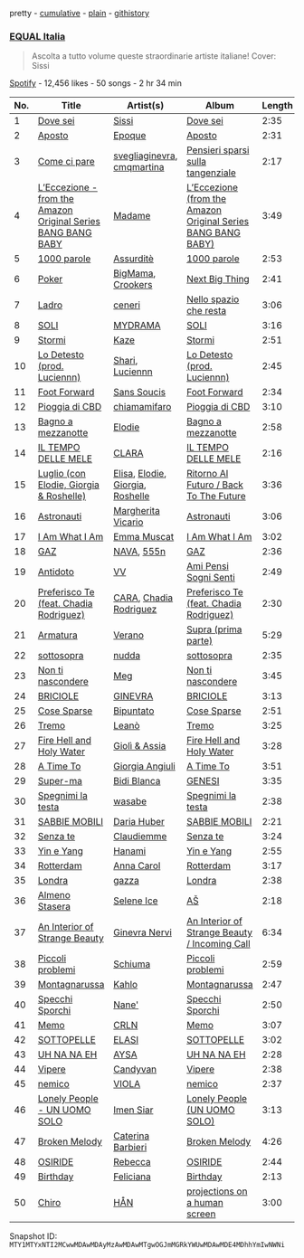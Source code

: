 pretty - [cumulative](/playlists/cumulative/37i9dQZF1DWUHxBb0SYtLj.md) - [plain](/playlists/plain/37i9dQZF1DWUHxBb0SYtLj) - [githistory](https://github.githistory.xyz/mackorone/spotify-playlist-archive/blob/main/playlists/plain/37i9dQZF1DWUHxBb0SYtLj)

### [EQUAL Italia](https://open.spotify.com/playlist/37i9dQZF1DWUHxBb0SYtLj)

> Ascolta a tutto volume queste straordinarie artiste italiane! Cover: Sissi

[Spotify](https://open.spotify.com/user/spotify) - 12,456 likes - 50 songs - 2 hr 34 min

| No. | Title | Artist(s) | Album | Length |
|---|---|---|---|---|
| 1 | [Dove sei](https://open.spotify.com/track/0Czudqo4LIAy2AfZ4uK6a0) | [Sissi](https://open.spotify.com/artist/6P7jNZ4DCs766yu5td601i) | [Dove sei](https://open.spotify.com/album/2HmKrbe6XvrJcIqBQQQvB3) | 2:35 |
| 2 | [Aposto](https://open.spotify.com/track/3KA9IQQuAumlMXg0GxWdKg) | [Epoque](https://open.spotify.com/artist/5xNhapdkr2QQJoAkK9h67k) | [Aposto](https://open.spotify.com/album/1hHnzj2rQ4boFeXBLROIXO) | 2:31 |
| 3 | [Come ci pare](https://open.spotify.com/track/4iOXNfPYMtMRxuAZXMyq2H) | [svegliaginevra](https://open.spotify.com/artist/0mNU2jWtQEYmhBjWtWTBBS), [cmqmartina](https://open.spotify.com/artist/3t7NdpIbIprOtDChVJ94DP) | [Pensieri sparsi sulla tangenziale](https://open.spotify.com/album/1WjXfQ9FrmTC9CBAqFA7ZJ) | 2:17 |
| 4 | [L’Eccezione \- from the Amazon Original Series BANG BANG BABY](https://open.spotify.com/track/2MyEwJpLReYHq7b8P2ABtk) | [Madame](https://open.spotify.com/artist/1vgQksyJ0IVz8y9XerEOy3) | [L’Eccezione \(from the Amazon Original Series BANG BANG BABY\)](https://open.spotify.com/album/5dO9NfA6d8iRST4CR1JUk8) | 3:49 |
| 5 | [1000 parole](https://open.spotify.com/track/1bAji4naWMG4mTmW2riID1) | [Assurditè](https://open.spotify.com/artist/2vDluwryVXelZfng6DxjnC) | [1000 parole](https://open.spotify.com/album/2IGaEPjxEIoRWrIkUnIqQE) | 2:53 |
| 6 | [Poker](https://open.spotify.com/track/6wHgwzvhFNFT01ecGXNGrI) | [BigMama](https://open.spotify.com/artist/5A0upF7YOXwWW0R5EuahcF), [Crookers](https://open.spotify.com/artist/3o1cwVQfiDWafhYA02k13C) | [Next Big Thing](https://open.spotify.com/album/0TeCxhwt1zggy58jurdvMA) | 2:41 |
| 7 | [Ladro](https://open.spotify.com/track/2K6lcl1cqM1U1WvwTjb1Y3) | [ceneri](https://open.spotify.com/artist/1RpjdVVigmI1T1UW8gxXJz) | [Nello spazio che resta](https://open.spotify.com/album/746EqxjUBO8HOB8ckvLDMU) | 3:06 |
| 8 | [SOLI](https://open.spotify.com/track/1EvrxDq7HUAmiFhd1yidkp) | [MYDRAMA](https://open.spotify.com/artist/1KOgFRA1rFkDAbS8tWYBxH) | [SOLI](https://open.spotify.com/album/2rPs3TxLUDrU8PVXnmrIEO) | 3:16 |
| 9 | [Stormi](https://open.spotify.com/track/0PUo4n2UQlevX5nFfxSAgU) | [Kaze](https://open.spotify.com/artist/7whJIhjyiftRQjoAKJVNjU) | [Stormi](https://open.spotify.com/album/6lMCnq8ZNV1BNE4fAtNGpd) | 2:51 |
| 10 | [Lo Detesto \(prod\. Luciennn\)](https://open.spotify.com/track/7u7KKLYi2gwothO0sYeuzU) | [Shari](https://open.spotify.com/artist/3X9nkz31tAOM25rdtzfi60), [Luciennn](https://open.spotify.com/artist/6qHbYx76y5bQSbBMUYhhuP) | [Lo Detesto \(prod\. Luciennn\)](https://open.spotify.com/album/0knq0H1FZRpD7uYfVoZbW5) | 2:45 |
| 11 | [Foot Forward](https://open.spotify.com/track/3Dm9mSyalSfqHdUPX5TLyR) | [Sans Soucis](https://open.spotify.com/artist/4vXFvvWirlvTwcl184KfDc) | [Foot Forward](https://open.spotify.com/album/6e3Yr0Yj7NM3ejYig0CyMK) | 2:34 |
| 12 | [Pioggia di CBD](https://open.spotify.com/track/5eL7azGDSAndUemSxGm79B) | [chiamamifaro](https://open.spotify.com/artist/7IkCnJuIFuZyvZb60a5DEe) | [Pioggia di CBD](https://open.spotify.com/album/4UcG471p9uZwNJUGLRG4Ib) | 3:10 |
| 13 | [Bagno a mezzanotte](https://open.spotify.com/track/5KkcthkQDnlhQN0WhO8DsM) | [Elodie](https://open.spotify.com/artist/7GgpsUpkj3olseoaTY7TEY) | [Bagno a mezzanotte](https://open.spotify.com/album/4ZwF0hAe8HY68XrjnzQVAd) | 2:58 |
| 14 | [IL TEMPO DELLE MELE](https://open.spotify.com/track/0fyXzFs8JwlCQeg5SKIksT) | [CLARA](https://open.spotify.com/artist/6FPxOArEPVZUDv925qq8IQ) | [IL TEMPO DELLE MELE](https://open.spotify.com/album/53LDnyr7TtRNLu6dMIEN8w) | 2:16 |
| 15 | [Luglio \(con Elodie, Giorgia & Roshelle\)](https://open.spotify.com/track/0iHwRjjR4X7DYH8wDgrIDp) | [Elisa](https://open.spotify.com/artist/2ARH58Hit3yC6ziGdhma23), [Elodie](https://open.spotify.com/artist/7GgpsUpkj3olseoaTY7TEY), [Giorgia](https://open.spotify.com/artist/0gm1lHoOXAdy5OB4AwFYRr), [Roshelle](https://open.spotify.com/artist/05OYdU3diEpNYjaAHNaZTt) | [Ritorno Al Futuro / Back To The Future](https://open.spotify.com/album/6H5SKANQcashhGmjQ3to7O) | 3:36 |
| 16 | [Astronauti](https://open.spotify.com/track/4UmgAlxgHZbIdaVwXhob9H) | [Margherita Vicario](https://open.spotify.com/artist/2UUqj8yIpJGSjEJgkL4IIY) | [Astronauti](https://open.spotify.com/album/0py74UZ2RasKvcYjj3aZDf) | 3:06 |
| 17 | [I Am What I Am](https://open.spotify.com/track/1FtqYazfNvsqR4CQvzrrD3) | [Emma Muscat](https://open.spotify.com/artist/112CaF6ayJD0CIe64FjhhX) | [I Am What I Am](https://open.spotify.com/album/2IXU4jYEgRFMJiOsdLM2Pw) | 3:02 |
| 18 | [GAZ](https://open.spotify.com/track/6MQJoE9MJsn7FDfFdEsnxE) | [NAVA](https://open.spotify.com/artist/07fJSFMHRMV8YKbiwpE67R), [555n](https://open.spotify.com/artist/0HfDIpzoboxafGQuZ0WFCQ) | [GAZ](https://open.spotify.com/album/3wpRnssztEjqZsa8mSbNxL) | 2:36 |
| 19 | [Antidoto](https://open.spotify.com/track/4TFSHTfr2asILE2sTn1icB) | [VV](https://open.spotify.com/artist/3Lx3LW1eYrkig48NsWAPdh) | [Ami Pensi Sogni Senti](https://open.spotify.com/album/3QlyylHME7cX5N8BEBSPrb) | 2:49 |
| 20 | [Preferisco Te \(feat\. Chadia Rodriguez\)](https://open.spotify.com/track/46NSaIJu3KxoCDpymbtd6K) | [CARA](https://open.spotify.com/artist/5zB3Q6zAf7VWq0cfiHgzqf), [Chadia Rodriguez](https://open.spotify.com/artist/4nXNT34X5GQ8yTBttXtbY6) | [Preferisco Te \(feat\. Chadia Rodriguez\)](https://open.spotify.com/album/7DSGw9ateDljVjdh2MRdOf) | 2:30 |
| 21 | [Armatura](https://open.spotify.com/track/5o727apbXnlO00hSzqOZ7U) | [Verano](https://open.spotify.com/artist/36Dv8rurwsJU0mpf9fpoUc) | [Supra \(prima parte\)](https://open.spotify.com/album/3qrRltXaqXwzfDp825oYNW) | 5:29 |
| 22 | [sottosopra](https://open.spotify.com/track/3XLlNaKrCllDtrQaFLb0dG) | [nudda](https://open.spotify.com/artist/6geWiO0uvyWGwAGZg2fHo2) | [sottosopra](https://open.spotify.com/album/6moVQ2cDgTKftRE7o4uzXM) | 2:35 |
| 23 | [Non ti nascondere](https://open.spotify.com/track/3zeJwrTczX12IX4Ix0ZgmF) | [Meg](https://open.spotify.com/artist/3Rj4K75L3kVCxrJZTZNx6G) | [Non ti nascondere](https://open.spotify.com/album/4nLwLp4Vfnj9IQKZsWyPb4) | 3:45 |
| 24 | [BRICIOLE](https://open.spotify.com/track/3PWN63XzMAHwUc8lUY5NOY) | [GINEVRA](https://open.spotify.com/artist/7tzZSvedYboTHuyJgkaG0U) | [BRICIOLE](https://open.spotify.com/album/716c5RRJWHHGJuQgux3J4y) | 3:13 |
| 25 | [Cose Sparse](https://open.spotify.com/track/1FuzaMVzzhWV84gMysb77L) | [Bipuntato](https://open.spotify.com/artist/5NlrJ3pca2bOCx0PTfVqH2) | [Cose Sparse](https://open.spotify.com/album/4iDQ1xeV4PKwHrYAUcygi7) | 2:51 |
| 26 | [Tremo](https://open.spotify.com/track/06cpgjxgSb5gcSTY90xKX3) | [Leanò](https://open.spotify.com/artist/0pb0sehd5pPALyoCt8B4MV) | [Tremo](https://open.spotify.com/album/49b7CFidzwmjE7rJ8jfoL8) | 3:25 |
| 27 | [Fire Hell and Holy Water](https://open.spotify.com/track/4SYimShElVVtc8kJugUqRk) | [Giolì & Assia](https://open.spotify.com/artist/6mM9a86Nrw0y7f9MaJGbpU) | [Fire Hell and Holy Water](https://open.spotify.com/album/0ACpKT6fUe797PKXB0ywbe) | 3:28 |
| 28 | [A Time To](https://open.spotify.com/track/4UiwDnk0riQvDpoNJFAfME) | [Giorgia Angiuli](https://open.spotify.com/artist/4iHnLagnnmgiIwMSm1wuTq) | [A Time To](https://open.spotify.com/album/3BQgR0hDgi4uPaQ31siV83) | 3:51 |
| 29 | [Super\-ma](https://open.spotify.com/track/4FQLNxhvm01EHWbz91JGu8) | [Bidi Blanca](https://open.spotify.com/artist/22sXLj1jMFiKtpValJKQ4Y) | [GENESI](https://open.spotify.com/album/56X9IjteFWhd17bAUkzxYw) | 3:35 |
| 30 | [Spegnimi la testa](https://open.spotify.com/track/51sAwYXYDW3fmzdsu0dUyl) | [wasabe](https://open.spotify.com/artist/56oiVP4dy1fljmoOf79K4s) | [Spegnimi la testa](https://open.spotify.com/album/4bv18316p9lbhYaajMowM8) | 2:38 |
| 31 | [SABBIE MOBILI](https://open.spotify.com/track/6SOtdbnV35PwIVLpFhMfnu) | [Daria Huber](https://open.spotify.com/artist/0K0IoIF0ARUBsCeRrIs6iw) | [SABBIE MOBILI](https://open.spotify.com/album/17d7difDoVQ3pjgbURerM0) | 2:21 |
| 32 | [Senza te](https://open.spotify.com/track/0xaEoFkggmekGfQaTwuwk0) | [Claudiemme](https://open.spotify.com/artist/0rsPkjYrNx37GnqkIOeMPW) | [Senza te](https://open.spotify.com/album/3sRLsdqgQ2ewYQxlPI48nu) | 3:24 |
| 33 | [Yin e Yang](https://open.spotify.com/track/39RLFZQtumst5e826cqMyP) | [Hanami](https://open.spotify.com/artist/7EQFBKivi3POpo2NLiEEOe) | [Yin e Yang](https://open.spotify.com/album/6DttXcxJhwIcHgMZjeSLvz) | 2:55 |
| 34 | [Rotterdam](https://open.spotify.com/track/0zyw45b8liedkjfjOUbPnQ) | [Anna Carol](https://open.spotify.com/artist/6BJWROUyan9xhxGKBcrT1I) | [Rotterdam](https://open.spotify.com/album/5Hh1Yp8l8vZNDaNGS5mAco) | 3:17 |
| 35 | [Londra](https://open.spotify.com/track/3VC9VMqVkAaADFdMUtMYo3) | [gazza](https://open.spotify.com/artist/0oXxCYKdNM9cxQkezMlIG7) | [Londra](https://open.spotify.com/album/5RrUHEwpPLjCc3cb0TT6k3) | 2:38 |
| 36 | [Almeno Stasera](https://open.spotify.com/track/6lICy5xp0iuiFkrRE7IFfv) | [Selene Ice](https://open.spotify.com/artist/5PZmds1lJa2IF34jRVYo5i) | [AŠ](https://open.spotify.com/album/0rEUENxnbqXDRvd6NAZSYE) | 2:18 |
| 37 | [An Interior of Strange Beauty](https://open.spotify.com/track/1YHeSEpxM24Nq1sZdvuPKG) | [Ginevra Nervi](https://open.spotify.com/artist/1D0bKzmxdExazYDP4ahsBj) | [An Interior of Strange Beauty / Incoming Call](https://open.spotify.com/album/38dsx6d80G3byvU4NoUUSN) | 6:34 |
| 38 | [Piccoli problemi](https://open.spotify.com/track/0l4AdVfyK4ZI1aNqomkrqA) | [Schiuma](https://open.spotify.com/artist/3HjRoFEZwL58GYiXQ0KNlD) | [Piccoli problemi](https://open.spotify.com/album/4fdrb9tRtt4mfIFCzBGzZ2) | 2:59 |
| 39 | [Montagnarussa](https://open.spotify.com/track/7DqOvcg7JluBWkrj1P8dtR) | [Kahlo](https://open.spotify.com/artist/7pR2B1Mq25ns1ZTfFND45F) | [Montagnarussa](https://open.spotify.com/album/7n7Vfn20UUHqmghFTuUTxe) | 2:47 |
| 40 | [Specchi Sporchi](https://open.spotify.com/track/6nXjlXPeuidNoahUQfCsUu) | [Nane'](https://open.spotify.com/artist/3CIpt1rEz9sUpijNv8W9zM) | [Specchi Sporchi](https://open.spotify.com/album/4QSybDIKqCGjxxMvvf5CId) | 2:50 |
| 41 | [Memo](https://open.spotify.com/track/1WTni6C2wfHeDpjwUf8NVg) | [CRLN](https://open.spotify.com/artist/4Gmkm3PIIdBZkSMlIdsMwZ) | [Memo](https://open.spotify.com/album/1qTUMBhP3k56G5wt7aSQSP) | 3:07 |
| 42 | [SOTTOPELLE](https://open.spotify.com/track/4I6tfF0z09uVOVXy9fS9e4) | [ELASI](https://open.spotify.com/artist/3C8AlXFIhzxJ4BCKxNQJJ6) | [SOTTOPELLE](https://open.spotify.com/album/0HT35YNuCxYKIIxXyhtJsJ) | 3:02 |
| 43 | [UH NA NA EH](https://open.spotify.com/track/58doxdbTp9Q47wdyz24Ebq) | [AYSA](https://open.spotify.com/artist/1aA0iJGpH2kSV8nqfjbsHC) | [UH NA NA EH](https://open.spotify.com/album/3vmJCJOlL3DEcnfNUxg8ps) | 2:28 |
| 44 | [Vipere](https://open.spotify.com/track/0rY6KVqpnj5docK3Jx5LuD) | [Candyvan](https://open.spotify.com/artist/2FdQbKMXV59OJR3YE3KkrN) | [Vipere](https://open.spotify.com/album/4EX2P6rk6fYNInGP7tWype) | 2:38 |
| 45 | [nemico](https://open.spotify.com/track/5IHKlCwNTJwlgaz1zrr5Rh) | [VIOLA](https://open.spotify.com/artist/6hlPSbDnZvl9olgL268bto) | [nemico](https://open.spotify.com/album/4szPhwOiVWtVWzN4VDJHzl) | 2:37 |
| 46 | [Lonely People \- UN UOMO SOLO](https://open.spotify.com/track/1asMI2qdcmLF0gLleR7VzL) | [Imen Siar](https://open.spotify.com/artist/36JmeaPYkStxoKLqPmUNVE) | [Lonely People \(UN UOMO SOLO\)](https://open.spotify.com/album/54PJP9WFdmtKbXOok6agMQ) | 3:13 |
| 47 | [Broken Melody](https://open.spotify.com/track/0laa1rK5dPLXwF1Qi4Vu4b) | [Caterina Barbieri](https://open.spotify.com/artist/61WgG5fz5ilJrMne7tE1zu) | [Broken Melody](https://open.spotify.com/album/4gzeLQvhfZ5vjnblYDMBqn) | 4:26 |
| 48 | [OSIRIDE](https://open.spotify.com/track/3RPOqq5pytLKQRuryDKSSU) | [Rebecca](https://open.spotify.com/artist/4qglWCdo4uyHaBay75PWYM) | [OSIRIDE](https://open.spotify.com/album/6USaG2oaJFq1hy8GqFDFXW) | 2:44 |
| 49 | [Birthday](https://open.spotify.com/track/32lSBUAwseG81GL0VjeXEz) | [Feliciana](https://open.spotify.com/artist/49qJvbUyRJ7r4ae4QYhTFY) | [Birthday](https://open.spotify.com/album/2L11I1HBuWIlrTBBRjXuFi) | 2:13 |
| 50 | [Chiro](https://open.spotify.com/track/5Kzd1sHqx6iWuteThnMLlO) | [HÅN](https://open.spotify.com/artist/7n3jYxJuLzLuOv8Fk1s9N1) | [projections on a human screen](https://open.spotify.com/album/6l6gC5OMQRjxPQFunLNRCP) | 3:00 |

Snapshot ID: `MTY1MTYxNTI2MCwwMDAwMDAyMzAwMDAwMTgwOGJmMGRkYWUwMDAwMDE4MDhhYmIwNWNi`
